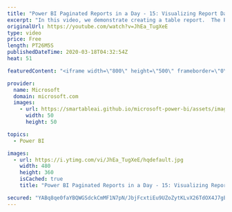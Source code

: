 ```yaml
---
title: "Power BI Paginated Reports in a Day - 15: Visualizing Report Data - Part 2"
excerpt: "In this video, we demonstrate creating a table report.  The Power BI Paginated Reports in a Day online course aims to empower you as a report author with the technical knowledge required to create, publish, and distribute Power BI paginated reports. We recommend you watch the videos in the recorded sequence,"
originalUrl: https://youtube.com/watch?v=JhEa_TugXeE
type: video
price: Free
length: PT26M5S
publishedDateTime: 2020-03-18T04:32:54Z
heat: 51

featuredContent: "<iframe width=\"800\" height=\"500\" frameborder=\"0\" src=\"https://www.youtube.com/embed/JhEa_TugXeE\" allow=\"accelerometer; autoplay; encrypted-media; gyroscope; picture-in-picture\" allowfullscreen></iframe>"

provider:
  name: Microsoft
  domain: microsoft.com
  images:
    - url: https://smartableai.github.io/microsoft-power-bi/assets/images/organizations/microsoft.com-50x50.jpg
      width: 50
      height: 50

topics:
  - Power BI

images:
  - url: https://i.ytimg.com/vi/JhEa_TugXeE/hqdefault.jpg
    width: 480
    height: 360
    isCached: true
    title: "Power BI Paginated Reports in a Day - 15: Visualizing Report Data - Part 2"

secured: "YABq8qe0faYBQWGSdckCmMF1N7pN/JbjFcxtiEu9UZoZytKLvX26TdOX4J7gE7LER+KeCwC13aVnrUnq7S+ExQOwgC3jlAn3e+vC6+BWSgeKMnBylW5nmuz7/VprAv+zMwfHmv3pkyBI89/81wxAKqbTFjFEe67XP4Jemqx/ehRUhxWRCk8vrOBtHxYDAof/LCugToqRYCzNhUJ8txAcEF2C6AkCqrz2NhoU0NeFm9bV3KlAsnXgUTjNuzTrI6tUVQ+hGUdW3FlEsUXyzDmsYBr028JA/YDoWKUwJ9u9gfx2ttMfwBsqu7znPcoJMQE5/WV+wku7l16lAkpLy4MthQcr8C02wstkgIrxnvX+9lsdDvOImyl07ar1k22P8GpGblSCzX6p2t3sOFSsL58js/E/lEHtJwnDzl1xAC1qyNw=;36KvU4ek6rn6iMQfKAUw6Q=="
---
```



